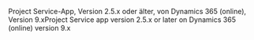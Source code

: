 <span data-ttu-id="58be4-101">Project Service-App, Version 2.5.x oder älter, von Dynamics 365 (online), Version 9.x</span><span class="sxs-lookup"><span data-stu-id="58be4-101">Project Service app version 2.5.x or later on Dynamics 365 (online) version 9.x</span></span>
